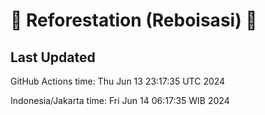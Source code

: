 
# 🌳 Reforestation (Reboisasi) 🌲

## Last Updated

GitHub Actions time: Thu Jun 13 23:17:35 UTC 2024

Indonesia/Jakarta time: Fri Jun 14 06:17:35 WIB 2024
